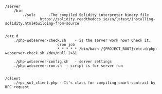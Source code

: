 
	
	/server
		/bin
			./solc		-The compiled Solidity interpreter binary file
					https://solidity.readthedocs.io/en/latest/installing-solidity.html#building-from-source


	/etc.d
		./php-webserver-check.sh	- is the server work now? Check it. 
							cron job
							* * * * * /bin/bash /{PROJECT_ROOT}/etc.d/php-webserver-check.sh /dev/null 2>&1
	
		./php-webserver-config.sh	- server settings
		./php-webserver-run.sh	- script is for server run


	/client
		./rpc_sol_client.php - It's class for compiling smart-contract by RPC request
	

